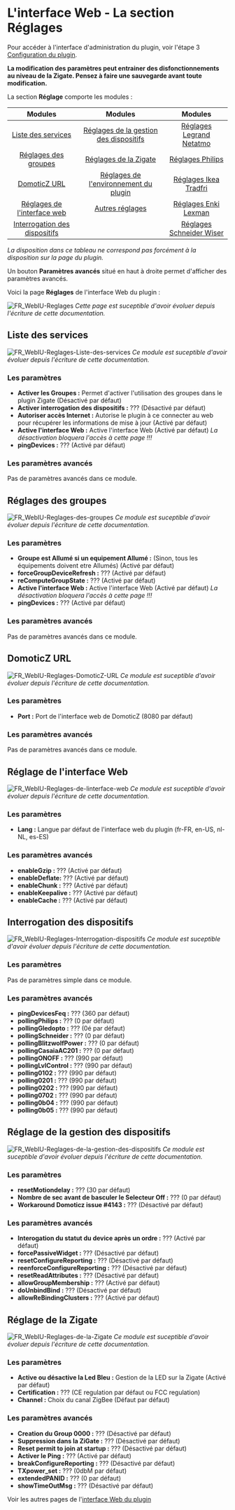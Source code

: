 # L'interface Web - La section Réglages

Pour accéder à l'interface d'administration du plugin, voir l'étape 3 [Configuration du plugin](Configuration.md).

__La modification des paramètres peut entrainer des disfonctionnements au niveau de la Zigate. Pensez à faire une sauvegarde avant toute modification.__

La section __Réglage__ comporte les modules :

| Modules  | Modules  | Modules  |
| :------------: |:---------------:|:-----:|
| [Liste des services](#liste-des-services)      | [Réglages de la gestion des dispositifs](#reglages-de-la-gestion-des-dispositifs) | [Réglages Legrand Netatmo](#reglages-legrand) |
| [Réglages des groupes](#reglages-des-groupes)     | [Réglages de la Zigate](#reglages-de-la-zigate)       |   [Réglages Philips](#reglages-philips) |
| [DomoticZ URL](#domoticz-url) | [Réglages de l'environnement du plugin](#reglages-de-lenvironnement-du-plugin)        |    [Réglages Ikea Tradfri](#reglages-ikea-tradfri) |
| [Réglages de l'interface web](#reglages-de-linterface-web) | [Autres réglages](#autres-reglages) | [Réglages Enki Lexman](#reglages-enki-lexman) |
|[Interrogation des dispositifs](#interrogation-des-dispositifs)  |  | [Réglages Schneider Wiser](#reglages-schneider-wiser) |

*La disposition dans ce tableau ne correspond pas forcément à la disposition sur la page du plugin.*

Un bouton __Paramètres avancés__ situé en haut à droite permet d'afficher des paramètres avancés.

Voici la page __Réglages__ de l'interface Web du plugin : 

![FR_WebIU-Reglages]()
*Cette page est suceptible d'avoir évoluer depuis l'écriture de cette documentation.*

## Liste des services

![FR_WebIU-Reglages-Liste-des-services]()
*Ce module est suceptible d'avoir évoluer depuis l'écriture de cette documentation.*

### Les paramètres

* __Activer les Groupes :__ Permet d'activer l'utilisation des groupes dans le plugin Zigate (Désactivé par défaut)
* __Activer interrogation des dispositifs :__ ??? (Désactivé par défaut)
* __Autoriser accès Internet :__ Autorise le plugin à ce connecter au web pour récupérer les informations de mise à jour (Activé par défaut)
* __Active l'interface Web :__ Active l'interface Web (Activé par défaut) *La désactivation bloquera l'accès à cette page !!!*
* __pingDevices :__ ??? (Activé par défaut)


### Les paramètres avancés

Pas de paramètres avancés dans ce module.

## Réglages des groupes

![FR_WebIU-Reglages-des-groupes]()
*Ce module est suceptible d'avoir évoluer depuis l'écriture de cette documentation.*

### Les paramètres

* __Groupe est Allumé si un equipement Allumé :__ (Sinon, tous les équipements doivent etre Allumés) (Activé par défaut)
* __forceGroupDeviceRefresh :__ ??? (Activé par défaut)
* __reComputeGroupState :__ ??? (Activé par défaut)
* __Active l'interface Web :__ Active l'interface Web (Activé par défaut) *La désactivation bloquera l'accès à cette page !!!*
* __pingDevices :__ ??? (Activé par défaut)


### Les paramètres avancés

Pas de paramètres avancés dans ce module.

## DomoticZ URL

![FR_WebIU-Reglages-DomoticZ-URL]()
*Ce module est suceptible d'avoir évoluer depuis l'écriture de cette documentation.*

### Les paramètres

* __Port :__ Port de l'interface web de DomoticZ (8080 par défaut)

### Les paramètres avancés

Pas de paramètres avancés dans ce module.

## Réglage de l'interface Web

![FR_WebIU-Reglages-de-linterface-web]()
*Ce module est suceptible d'avoir évoluer depuis l'écriture de cette documentation.*

### Les paramètres

* __Lang :__ Langue par défaut de l'interface web du plugin (fr-FR, en-US, nl-NL, es-ES)

### Les paramètres avancés

* __enableGzip :__ ??? (Activé par défaut)
* __enableDeflate:__ ??? (Activé par défaut)
* __enableChunk :__ ??? (Activé par défaut)
* __enableKeepalive :__ ??? (Activé par défaut)
* __enableCache :__ ??? (Activé par défaut)


## Interrogation des dispositifs

![FR_WebIU-Reglages-Interrogation-dispositifs]()
*Ce module est suceptible d'avoir évoluer depuis l'écriture de cette documentation.*

### Les paramètres

Pas de paramètres simple dans ce module.

### Les paramètres avancés

* __pingDevicesFeq :__ ??? (360 par défaut)
* __pollingPhilips :__ ??? (0 par défaut)
* __pollingGledopto :__ ??? (0é par défaut)
* __pollingSchneider :__ ??? (0 par défaut)
* __pollingBlitzwolfPower :__ ??? (0 par défaut)
* __pollingCasaiaAC201 :__ ??? (0 par défaut)
* __pollingONOFF :__ ??? (990 par défaut)
* __pollingLvlControl :__ ??? (990 par défaut)
* __polling0102 :__ ??? (990 par défaut)
* __polling0201 :__ ??? (990 par défaut)
* __polling0202 :__ ??? (990 par défaut)
* __polling0702 :__ ??? (990 par défaut)
* __polling0b04 :__ ??? (990 par défaut)
* __polling0b05 :__ ??? (990 par défaut)


## Réglage de la gestion des dispositifs

![FR_WebIU-Reglages-de-la-gestion-des-dispositifs]()
*Ce module est suceptible d'avoir évoluer depuis l'écriture de cette documentation.*

### Les paramètres

* __resetMotiondelay :__ ??? (30 par défaut)
* __Nombre de sec avant de basculer le Selecteur Off :__ ??? (0 par défaut)
* __Workaround Domoticz issue #4143 :__ ??? (Désactivé par défaut)

### Les paramètres avancés

* __Interogation du statut du device après un ordre :__ ??? (Activé par défaut)
* __forcePassiveWidget :__ ??? (Désactivé par défaut)
* __resetConfigureReporting :__ ??? (Désactivé par défaut)
* __reenforceConfigureReporting :__ ??? (Désactivé par défaut)
* __resetReadAttributes :__ ??? (Désactivé par défaut)
* __allowGroupMembership :__ ??? (Activé par défaut)
* __doUnbindBind :__ ??? (Désactivé par défaut)
* __allowReBindingClusters :__ ??? (Activé par défaut)


## Réglage de la Zigate

![FR_WebIU-Reglages-de-la-Zigate]()
*Ce module est suceptible d'avoir évoluer depuis l'écriture de cette documentation.*

### Les paramètres

* __Active ou désactive la Led Bleu :__ Gestion de la LED sur la Zigate (Activé par défaut)
* __Certification :__ ??? (CE regulation par défaut ou FCC regulation)
* __Channel :__ Choix du canal ZigBee (Défaut par défaut)

### Les paramètres avancés

* __Creation du Group 0000 :__ ??? (Désactivé par défaut)
* __Suppression dans la ZiGate :__ ??? (Désactivé par défaut)
* __Reset permit to join at startup :__ ??? (Désactivé par défaut)
* __Activer le Ping :__ ??? (Activé par défaut)
* __breakConfigureReporting :__ ??? (Désactivé par défaut)
* __TXpower_set :__ ??? (0dbM par défaut)
* __extendedPANID :__ ??? (0 par défaut)
* __showTimeOutMsg :__ ??? (Désactivé par défaut)




Voir les autres pages de l'[interface Web du plugin](Home.md#linterface-web-du-plugin)
